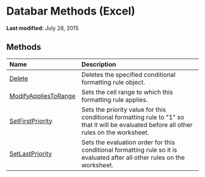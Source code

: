 
# Databar Methods (Excel)

 **Last modified:** July 28, 2015


## Methods



|**Name**|**Description**|
|:-----|:-----|
| [Delete](6f3a71f2-c6c3-875e-083a-ade8b415cd9d.md)|Deletes the specified conditional formatting rule object.|
| [ModifyAppliesToRange](d1da8a48-3b62-c7ff-007b-f1629fa44ab7.md)|Sets the cell range to which this formatting rule applies.|
| [SetFirstPriority](73ec6aa8-dc0d-7f80-0975-fdf75bd9a0a2.md)|Sets the priority value for this conditional formatting rule to "1" so that it will be evaluated before all other rules on the worksheet.|
| [SetLastPriority](985b1225-6816-fe3b-e973-5fd90aa1fe47.md)|Sets the evaluation order for this conditional formatting rule so it is evaluated after all other rules on the worksheet.|
